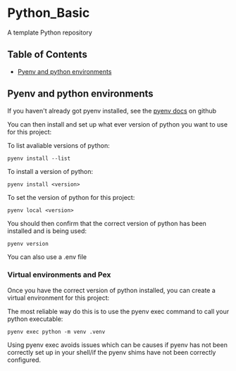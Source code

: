 # Python_Basic

A template Python repository

## Table of Contents

- [Pyenv and python environments](#pyenv)

## Pyenv and python environments <a name="pyenv"></a>

If you haven't already got pyenv installed, see the [pyenv docs](https://github.com/pyenv/pyenv#installation) on github

You can then install and set up what ever version of python you want to use for this project:

To list avaliable versions of python:

`pyenv install --list`

To install a version of python:

`pyenv install <version>`

To set the version of python for this project:

`pyenv local <version>`

You should then confirm that the correct version of python has been installed and is being used:

`pyenv version`

You can also use a .env file

### Virtual environments and Pex

Once you have the correct version of python installed, you can create a virtual environment for this project:

The most reliable way do this is to use the pyenv exec command to call your python executable:

`pyenv exec python -m venv .venv`

Using pyenv exec avoids issues which can be causes if pyenv has not been correctly set up in your shell/if the pyenv shims have not been correctly configured.
